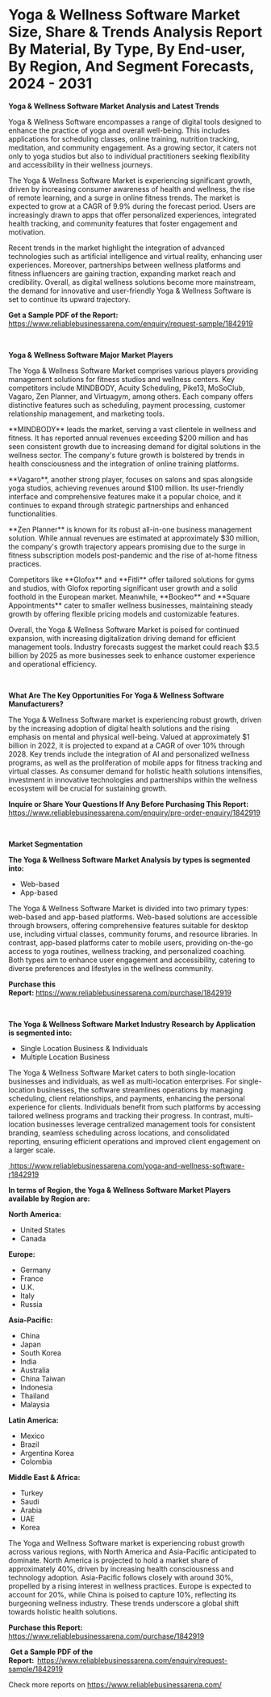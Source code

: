 <p><h1>Yoga & Wellness Software Market Size, Share & Trends Analysis Report By Material, By Type, By End-user, By Region, And Segment Forecasts, 2024 - 2031</h1></p><p><strong>Yoga & Wellness Software Market Analysis and Latest Trends</strong></p>
<p><p>Yoga & Wellness Software encompasses a range of digital tools designed to enhance the practice of yoga and overall well-being. This includes applications for scheduling classes, online training, nutrition tracking, meditation, and community engagement. As a growing sector, it caters not only to yoga studios but also to individual practitioners seeking flexibility and accessibility in their wellness journeys.</p><p>The Yoga & Wellness Software Market is experiencing significant growth, driven by increasing consumer awareness of health and wellness, the rise of remote learning, and a surge in online fitness trends. The market is expected to grow at a CAGR of 9.9% during the forecast period. Users are increasingly drawn to apps that offer personalized experiences, integrated health tracking, and community features that foster engagement and motivation.</p><p>Recent trends in the market highlight the integration of advanced technologies such as artificial intelligence and virtual reality, enhancing user experiences. Moreover, partnerships between wellness platforms and fitness influencers are gaining traction, expanding market reach and credibility. Overall, as digital wellness solutions become more mainstream, the demand for innovative and user-friendly Yoga & Wellness Software is set to continue its upward trajectory.</p></p>
<p><strong>Get a Sample PDF of the Report:&nbsp;</strong> <a href="https://www.reliablebusinessarena.com/enquiry/request-sample/1842919?utm_campaign=1912&utm_medium=2&utm_source=Github&utm_content=ia&utm_term=01012025&utm_id=yoga-wellness-software">https://www.reliablebusinessarena.com/enquiry/request-sample/1842919</a></p>
<p>&nbsp;</p>
<p><strong>Yoga & Wellness Software Major Market Players</strong></p>
<p><p>The Yoga & Wellness Software Market comprises various players providing management solutions for fitness studios and wellness centers. Key competitors include MINDBODY, Acuity Scheduling, Pike13, MoSoClub, Vagaro, Zen Planner, and Virtuagym, among others. Each company offers distinctive features such as scheduling, payment processing, customer relationship management, and marketing tools.</p><p>**MINDBODY** leads the market, serving a vast clientele in wellness and fitness. It has reported annual revenues exceeding $200 million and has seen consistent growth due to increasing demand for digital solutions in the wellness sector. The company's future growth is bolstered by trends in health consciousness and the integration of online training platforms.</p><p>**Vagaro**, another strong player, focuses on salons and spas alongside yoga studios, achieving revenues around $100 million. Its user-friendly interface and comprehensive features make it a popular choice, and it continues to expand through strategic partnerships and enhanced functionalities.</p><p>**Zen Planner** is known for its robust all-in-one business management solution. While annual revenues are estimated at approximately $30 million, the company's growth trajectory appears promising due to the surge in fitness subscription models post-pandemic and the rise of at-home fitness practices.</p><p>Competitors like **Glofox** and **Fitli** offer tailored solutions for gyms and studios, with Glofox reporting significant user growth and a solid foothold in the European market. Meanwhile, **Bookeo** and **Square Appointments** cater to smaller wellness businesses, maintaining steady growth by offering flexible pricing models and customizable features.</p><p>Overall, the Yoga & Wellness Software Market is poised for continued expansion, with increasing digitalization driving demand for efficient management tools. Industry forecasts suggest the market could reach $3.5 billion by 2025 as more businesses seek to enhance customer experience and operational efficiency.</p></p>
<p>&nbsp;</p>
<p><strong>What Are The Key Opportunities For Yoga & Wellness Software Manufacturers?</strong></p>
<p><p>The Yoga & Wellness Software market is experiencing robust growth, driven by the increasing adoption of digital health solutions and the rising emphasis on mental and physical well-being. Valued at approximately $1 billion in 2022, it is projected to expand at a CAGR of over 10% through 2028. Key trends include the integration of AI and personalized wellness programs, as well as the proliferation of mobile apps for fitness tracking and virtual classes. As consumer demand for holistic health solutions intensifies, investment in innovative technologies and partnerships within the wellness ecosystem will be crucial for sustaining growth.</p></p>
<p><strong>Inquire or Share Your Questions If Any Before Purchasing This Report:</strong> <a href="https://www.reliablebusinessarena.com/enquiry/pre-order-enquiry/1842919?utm_campaign=1912&utm_medium=2&utm_source=Github&utm_content=ia&utm_term=01012025&utm_id=yoga-wellness-software">https://www.reliablebusinessarena.com/enquiry/pre-order-enquiry/1842919</a></p>
<p>&nbsp;</p>
<p><strong>Market Segmentation</strong></p>
<p><strong>The Yoga & Wellness Software Market Analysis by types is segmented into:</strong></p>
<p><ul><li>Web-based</li><li>App-based</li></ul></p>
<p><p>The Yoga & Wellness Software Market is divided into two primary types: web-based and app-based platforms. Web-based solutions are accessible through browsers, offering comprehensive features suitable for desktop use, including virtual classes, community forums, and resource libraries. In contrast, app-based platforms cater to mobile users, providing on-the-go access to yoga routines, wellness tracking, and personalized coaching. Both types aim to enhance user engagement and accessibility, catering to diverse preferences and lifestyles in the wellness community.</p></p>
<p><strong>Purchase this Report:&nbsp;</strong><a href="https://www.reliablebusinessarena.com/purchase/1842919?utm_campaign=1912&utm_medium=2&utm_source=Github&utm_content=ia&utm_term=01012025&utm_id=yoga-wellness-software">https://www.reliablebusinessarena.com/purchase/1842919</a></p>
<p>&nbsp;</p>
<p><strong>The Yoga & Wellness Software Market Industry Research by Application is segmented into:</strong></p>
<p><ul><li>Single Location Business & Individuals</li><li>Multiple Location Business</li></ul></p>
<p><p>The Yoga & Wellness Software Market caters to both single-location businesses and individuals, as well as multi-location enterprises. For single-location businesses, the software streamlines operations by managing scheduling, client relationships, and payments, enhancing the personal experience for clients. Individuals benefit from such platforms by accessing tailored wellness programs and tracking their progress. In contrast, multi-location businesses leverage centralized management tools for consistent branding, seamless scheduling across locations, and consolidated reporting, ensuring efficient operations and improved client engagement on a larger scale.</p></p>
<p><a href="https://www.reliablebusinessarena.com/yoga-and-wellness-software-r1842919?utm_campaign=1912&utm_medium=2&utm_source=Github&utm_content=ia&utm_term=01012025&utm_id=yoga-wellness-software">&nbsp;https://www.reliablebusinessarena.com/yoga-and-wellness-software-r1842919</a></p>
<p><strong>In terms of Region, the Yoga & Wellness Software Market Players available by Region are:</strong></p>
<p>
    <p> <strong> North America: </strong>
        <ul>
            <li>United States</li>
            <li>Canada</li>
        </ul>
        </p> 
    <p> <strong> Europe: </strong>
        <ul>
            <li>Germany</li>
            <li>France</li>
            <li>U.K.</li>
            <li>Italy</li>
            <li>Russia</li>
        </ul>
        </p> 
    <p> <strong> Asia-Pacific: </strong>
        <ul>
            <li>China</li>
            <li>Japan</li>
            <li>South Korea</li>
            <li>India</li>
            <li>Australia</li>
            <li>China Taiwan</li>
            <li>Indonesia</li>
            <li>Thailand</li>
            <li>Malaysia</li>
        </ul>
        </p> 
    <p> <strong> Latin America: </strong>
        <ul>
            <li>Mexico</li>
            <li>Brazil</li>
            <li>Argentina Korea</li>
            <li>Colombia</li>
        </ul>
        </p> 
    <p> <strong> Middle East & Africa: </strong>
        <ul>
            <li>Turkey</li>
            <li>Saudi</li>
            <li>Arabia</li>
            <li>UAE</li>
            <li>Korea</li>
        </ul>
    </p>
    </p>
<p><p>The Yoga and Wellness Software market is experiencing robust growth across various regions, with North America and Asia-Pacific anticipated to dominate. North America is projected to hold a market share of approximately 40%, driven by increasing health consciousness and technology adoption. Asia-Pacific follows closely with around 30%, propelled by a rising interest in wellness practices. Europe is expected to account for 20%, while China is poised to capture 10%, reflecting its burgeoning wellness industry. These trends underscore a global shift towards holistic health solutions.</p></p>
<p><strong>Purchase this Report: </strong><a href="https://www.reliablebusinessarena.com/purchase/1842919?utm_campaign=1912&utm_medium=2&utm_source=Github&utm_content=ia&utm_term=01012025&utm_id=yoga-wellness-software">https://www.reliablebusinessarena.com/purchase/1842919</a></p>
<p>&nbsp;<strong>Get a Sample PDF of the Report:&nbsp;&nbsp;</strong><a href="https://www.reliablebusinessarena.com/enquiry/request-sample/1842919?utm_campaign=1912&utm_medium=2&utm_source=Github&utm_content=ia&utm_term=01012025&utm_id=yoga-wellness-software">https://www.reliablebusinessarena.com/enquiry/request-sample/1842919</a></p>
<p><strong></strong></p>
<p>Check more reports on <a href="https://www.reliablebusinessarena.com/?utm_campaign=1912&utm_medium=2&utm_source=Github&utm_content=ia&utm_term=01012025&utm_id=yoga-wellness-software">https://www.reliablebusinessarena.com/</a></p>